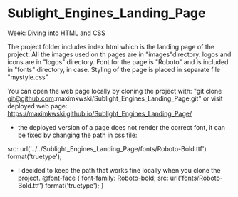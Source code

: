 # Sublight_Engines_Landing_Page
Week: Diving into HTML and CSS

The project folder includes index.html which is the landing page of the project.
All the images used on th pages are in "images"directory. logos and icons are in "logos" directory.
Font for the page is "Roboto" and is included in "fonts" directory, in case.
Styling of the page is placed in separate file "mystyle.css"

You can open the web page locally by cloning the project with: "git clone git@github.com:maximkwski/Sublight_Engines_Landing_Page.git"
or visit deployed web page: https://maximkwski.github.io/Sublight_Engines_Landing_Page/
* the deployed version of a page does not render the correct font, it can be fixed by changing the path in css file:

src: url('../../Sublight_Engines_Landing_Page/fonts/Roboto-Bold.ttf')  format('truetype'); 

* I decided to keep the path that works fine locally when you clone the project.
@font-face {
    font-family: Roboto-bold;
    src: url('fonts/Roboto-Bold.ttf')  format('truetype');
  }
